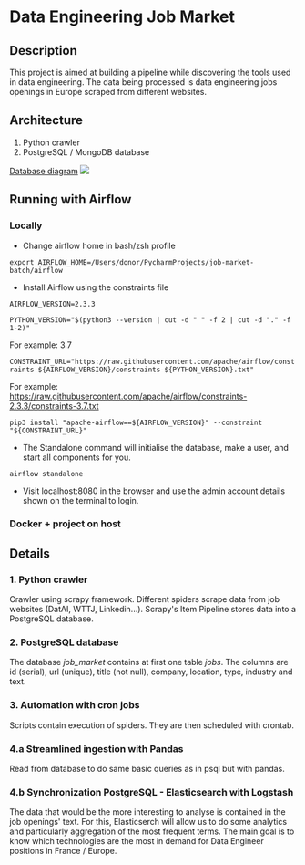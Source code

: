 # Data Engineering Job Market

## Description
This project is aimed at building a pipeline while discovering the tools used in data engineering. 
The data being processed is data engineering jobs openings in Europe scraped from different websites.

## Architecture

1. Python crawler
2. PostgreSQL / MongoDB database

[Database diagram](https://dbdiagram.io/d/623f46d0bed618387302d39e)
![](job_market_v2.png)

## Running with Airflow

### Locally
- Change airflow home in bash/zsh profile

```export AIRFLOW_HOME=/Users/donor/PycharmProjects/job-market-batch/airflow```

- Install Airflow using the constraints file

```AIRFLOW_VERSION=2.3.3```

```PYTHON_VERSION="$(python3 --version | cut -d " " -f 2 | cut -d "." -f 1-2)"```

For example: 3.7

```CONSTRAINT_URL="https://raw.githubusercontent.com/apache/airflow/constraints-${AIRFLOW_VERSION}/constraints-${PYTHON_VERSION}.txt"```

For example: https://raw.githubusercontent.com/apache/airflow/constraints-2.3.3/constraints-3.7.txt

```pip3 install "apache-airflow==${AIRFLOW_VERSION}" --constraint "${CONSTRAINT_URL}"```

- The Standalone command will initialise the database, make a user, and start all components for you.

```airflow standalone```

- Visit localhost:8080 in the browser and use the admin account details shown on the terminal to login.

### Docker + project on host




## Details

### 1. Python crawler
Crawler using scrapy framework. Different spiders scrape data from job websites (DatAI, WTTJ, Linkedin...).
Scrapy's Item Pipeline stores data into a PostgreSQL database.

### 2. PostgreSQL database
The database *job_market* contains at first one table *jobs*.
The columns are id (serial), url (unique), title (not null), company, location, type, industry and text.

### 3. Automation with cron jobs
Scripts contain execution of spiders. They are then scheduled with crontab.

### 4.a Streamlined ingestion with Pandas
Read from database to do same basic queries as in psql but with pandas.

### 4.b Synchronization PostgreSQL - Elasticsearch with Logstash
The data that would be the more interesting to analyse is contained in the job openings' text.
For this, Elasticserch will allow us to do some analytics and particularly aggregation of the most frequent terms.
The main goal is to know which technologies are the most in demand for Data Engineer positions in France / Europe.

